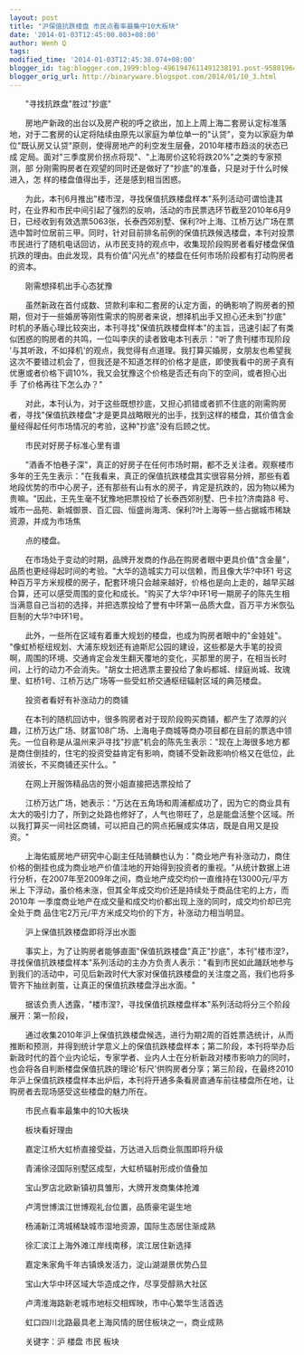 ```yaml
---
layout: post
title: "沪保值抗跌楼盘 市民点看率最集中10大板块"
date: '2014-01-03T12:45:00.003+08:00'
author: Wenh Q
tags:
modified_time: '2014-01-03T12:45:38.074+08:00'
blogger_id: tag:blogger.com,1999:blog-4961947611491238191.post-958819646861614216
blogger_orig_url: http://binaryware.blogspot.com/2014/01/10_3.html
---
```


　　"寻找抗跌盘"胜过"抄底"

　　房地产新政的出台以及房产税的呼之欲出，加上上周上海二套房认定标准落
地，对于二套房的认定将陆续由原先以家庭为单位单一的"认贷"，变为以家庭为单
位"既认房又认贷"原则，使得房地产的利空发生层叠，2010年楼市趋淡的状态已成
定局。面对"三季度房价拐点将现"、"上海房价这轮将跌20%"之类的专家预测，部
分刚需购房者在观望的同时还是做好了"抄底"的准备，只是对于什么时候进入，怎
样的楼盘值得出手，还是感到相当困惑。

　　为此，本刊6月推出"楼市涅，寻找保值抗跌楼盘样本"系列活动可谓恰逢其
时，在业界和市民中间引起了强烈的反响，活动的市民票选环节截至2010年6月9
日，已经收到有效选票5063张，长泰西郊别墅、保利?叶上海、江桥万达广场在票
选中暂时位居前三甲。同时，针对目前排名前例的保值抗跌候选楼盘，本刊对投票
市民进行了随机电话回访，从市民支持的观点中，收集现阶段购房者看好楼盘保值
抗跌的理由。由此发现，具有价值"闪光点"的楼盘在任何市场阶段都有打动购房者
的资本。

　　刚需想择机出手心态犹豫

　　虽然新政在首付成数、贷款利率和二套房的认定方面，的确影响了购房者的预
期，但对于一些婚房等刚性需求的购房者来说，想择机出手又担心还未到"抄底"
时机的矛盾心理比较突出，本刊寻找"保值抗跌楼盘样本"的主旨，迅速引起了有类
似困惑的购房者的共鸣，一位叫李庆的读者致电本刊表示："听了贵刊楼市现阶段
'与其听政，不如择机'的观点，我觉得有点道理。我打算买婚房，女朋友也希望我
这次不要错过机会了，但我还是不知道怎样的价格才是底，即使我看中的房子真有
优惠或者价格下调10%，我又会犹豫这个价格是否还有向下的空间，或者担心出手
了价格再往下怎么办？"

　　对此，本刊认为，对于这些既想抄底，又担心抓错或者抓不住底的刚需购房
者，寻找"保值抗跌楼盘"才是更具战略眼光的出手，找到这样的楼盘，其价值含金
量经得起任何市场情况的考验，这种"抄底"没有后顾之忧。

　　市民对好房子标准心里有谱

　　"酒香不怕巷子深"，真正的好房子在任何市场时期，都不乏关注者。观察楼市
多年的王先生表示："在我看来，真正的保值抗跌楼盘其实很容易分辨，那些有着
地段优势的市中心房子，还有那些有山有水的房子，肯定是抗跌的，因为物以稀为
贵嘛。"因此，王先生毫不犹豫地把票投给了长泰西郊别墅、巴卡拉?济南路8
号、
城市一品苑、新城御景、百汇园、恒盛尚海湾、保利?叶上海等一些占据城市稀缺
资源，并成为市场焦

　　点的楼盘。

　　在市场处于变动的时期，品牌开发商的作品在购房者眼中更具价值"含金量"，
品质也更经得起时间的考验。"大华的造城实力可以信赖，而且像大华?中环1
号这
种百万平方米规模的房子，配套环境只会越来越好，价格也是向上走的，越早买越
合算，还可以感受周围的变化和成长。"购买了大华?中环1号一期房子的陈先生相
当满意自己当初的选择，并把选票投给了誉有中环第一品质大盘，百万平方米恢弘
巨制的大华?中环1号。

　　此外，一些所在区域有着重大规划的楼盘，也成为购房者眼中的"金娃娃"。
"像虹桥枢纽规划、大浦东规划还有迪斯尼公园的建设，这些都是大手笔的投资
啊，周围的环境、交通肯定会发生翻天覆地的变化，买那里的房子，在相当长时
间，上行的动力不会消失。"胡女士把选票主要投给了象屿都城、绿庭尚城、玫瑰
里、虹桥1号、江桥万达广场等一些受虹桥交通枢纽辐射区域的典范楼盘。

　　投资者看好有补涨动力的商铺

　　在本刊的随机回访中，很多购房者对于现阶段购买商铺，都产生了浓厚的兴
趣，江桥万达广场、财富108广场、上海电子商城等商办项目都在目前的票选中领
先。一位自称是从温州来沪寻找"抄底"机会的陈先生表示："现在上海很多地方都
是商住倒挂的，住宅的投资受益肯定有影响，商铺不受新政影响价格又在低位，此
消彼长，不买商铺还买什么。"

　　在网上开服饰精品店的贺小姐直接把选票投给了

　　江桥万达广场，她表示："万达在五角场和周浦都成功了，因为它的商业具有
太大的吸引力了，所到之处路也修好了，人气也带旺了，总是能盘活整个区域。所
以我打算买一间社区商铺，可以把自己的网点拓展成实体店，既是自用又是投资。"

　　上海佑威房地产研究中心副主任陆骑麟也认为："商业地产有补涨动力，商住
价格的倒挂也成为商业地产价值洼地的开始得到投资者的重视。"从统计数据上进
行分析，在2007年至2009年之间，商业地产成交均价一直维持在13000元/平方米上
下浮动，虽价格未涨，但其全年成交均价还是持续处于商品住宅的上方，而2010年
一季度商业地产在成交量和成交均价都出现上涨的同时，成交均价却已完全处于商
品住宅2万元/平方米成交均价的下方，补涨动力相当明显。

　　沪上保值抗跌楼盘即将浮出水面

　　事实上，为了让购房者能够直面"保值抗跌楼盘"真正"抄底"，本刊"楼市涅?，
寻找保值抗跌楼盘样本"系列活动的主办方负责人表示："看到市民如此踊跃地参与
到我们的活动中，可见后新政时代大家对保值抗跌楼盘的关注度之高，我们也将多
管齐下抽丝剥茧，让真正的保值抗跌楼盘浮出水面。"

　　据该负责人透露，"楼市涅?，寻找保值抗跌楼盘样本"系列活动将分三个阶段
展开：第一阶段，

　　通过收集2010年沪上保值抗跌楼盘候选，进行为期2周的百姓票选统计，从而
推断和预测，并得到统计学意义上的保值抗跌楼盘样本；第二阶段，本刊将举办后
新政时代的首个业内论坛，专家学者、业内人士在分析新政对楼市影响力的同时，
也会将各自判断楼盘保值抗跌的理论'标尺'供购房者分享；第三阶段，在最终2010
年沪上保值抗跌楼盘样本出炉后，本刊将开通多条看房直通车前往楼盘所在地，让
购房者去现场感受这些楼盘的魅力所在。

　　市民点看率最集中的10大板块

　　板块看好理由

　　嘉定江桥大虹桥直接受益，万达进入后商业氛围即将升级

　　青浦徐泾国际别墅区成型，大虹桥辐射形成价值叠加

　　宝山罗店北欧新镇初具雏形，大牌开发商集体抢滩

　　卢湾世博滨江世博观礼台位置，品质豪宅诞生地

　　杨浦新江湾城稀缺城市湿地资源，国际生态居住渐成熟

　　徐汇滨江上海外滩江岸线南移，滨江居住新选择

　　嘉定朱家角千年古镇焕发活力，淀山湖湖景优势凸显

　　宝山大华中环区域大华造成之作，尽享受醇熟大社区

　　卢湾淮海路新老城市地标交相辉映，市中心繁华生活首选

　　虹口四川北路最具老上海风情的居住板块之一，商业成熟

　　关键字：沪 楼盘 市民 板块
